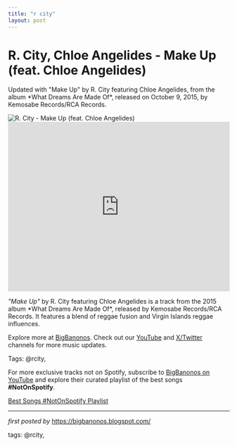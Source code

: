 ```yaml
---
title: "r city"
layout: post
---
```

<!-- Title of the Post -->
<h1 >R. City, Chloe Angelides - Make Up (feat. Chloe Angelides)</h1> <!-- Introductory Text -->
<p >Updated with "Make Up" by R. City featuring Chloe Angelides, from the album *What Dreams Are Made Of*, released on October 9, 2015, by Kemosabe Records/RCA Records.</p> <!-- Featured Image -->
<div > <img src="https://i.scdn.co/image/ab67616d00001e029519b1a9e2b552407e65b01a" alt="R. City - Make Up (feat. Chloe Angelides)" />
</div> <!-- YouTube Video Embed -->
<div > <iframe width="100%" height="385" src="https://www.youtube.com/embed/7tJVdVAvRV8" title="R. City - Make Up (Lyric Video) ft. Chloe Angelides" frameborder="0" allow="accelerometer; autoplay; clipboard-write; encrypted-media; gyroscope; picture-in-picture; web-share" referrerpolicy="strict-origin-when-cross-origin" allowfullscreen></iframe>
</div> <!-- Song Information -->
<div > <p><em>"Make Up"</em> by R. City featuring Chloe Angelides is a track from the 2015 album *What Dreams Are Made Of*, released by Kemosabe Records/RCA Records. It features a blend of reggae fusion and Virgin Islands reggae influences.</p>
</div> <!-- Footer Links -->
<div > <p>Explore more at <a href="https://bigbanonos.blogspot.com/" target="_blank">BigBanonos</a>. Check out our <a href="https://www.youtube.com/@BigBanonos" target="_blank">YouTube</a> and <a href="https://x.com/bigbanonos" target="_blank">X/Twitter</a> channels for more music updates.</p>
</div> <!-- Tags -->
<p >Tags: @rcity,</p>


<!--Subscribe and Playlist Links-->
<div>
    <p>For more exclusive tracks not on Spotify, subscribe to <a href="https://www.youtube.com/@BigBanonos" target="_blank">BigBanonos on YouTube</a> and explore their curated playlist of the best songs <strong>#NotOnSpotify</strong>.</p>
    <p><a href="https://www.youtube.com/playlist?list=PLtuNtuTatqI0kFahUCbtbfenC_ET5O_tr" target="_blank">Best Songs #NotOnSpotify Playlist<br /></a></p></div>

<hr />

<p><em>first posted by</em> <a href="https://bigbanonos.blogspot.com/" rel="noopener" target="_new">https://bigbanonos.blogspot.com/</a></p>

<p>tags: @rcity,</p>

